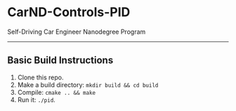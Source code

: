# CarND-Controls-PID
Self-Driving Car Engineer Nanodegree Program

---
## Basic Build Instructions

1. Clone this repo.
2. Make a build directory: `mkdir build && cd build`
3. Compile: `cmake .. && make`
4. Run it: `./pid`. 



